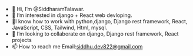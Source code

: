 - 👋 Hi, I’m @SiddharamTalawar.
- 👀 I’m interested in django + React web devloping.
- 🌱I know how to work with  python,django, Django rest framework, React, JavaScript, CSS, Tailwind, Html, mysql.
- 💞️ I’m looking to collaborate on django, Django rest framework, React projects 
- 📫 How to reach me Email:siddhu.dev822@gmail.com

<!---
SiddharamTalawar/SiddharamTalawar is a ✨ special ✨ repository because its `README.md` (this file) appears on your GitHub profile.
You can click the Preview link to take a look at your changes.
--->
